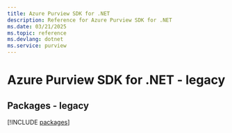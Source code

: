 ```yaml
---
title: Azure Purview SDK for .NET
description: Reference for Azure Purview SDK for .NET
ms.date: 03/21/2025
ms.topic: reference
ms.devlang: dotnet
ms.service: purview
---
```

# Azure Purview SDK for .NET - legacy
## Packages - legacy
[!INCLUDE [packages](purview-index.md)]